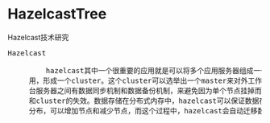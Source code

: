 # HazelcastTree
Hazelcast技术研究


<pre>
Hazelcast
 
         hazelcast其中一个很重要的应用就是可以将多个应用服务器组成一个分布式环境的应
     用，形成一个cluster。这个cluster可以选举出一个master来对外工作。而cluster中的各
     台服务器之间有数据同步机制和数据备份机制，来避免因为单个节点挂掉而导致数据丢失
     和cluster的失效。数据存储在分布式内存中，hazelcast可以保证数据在各个节点的均匀
     分布，可以增加节点和减少节点，而这个过程中，hazelcast会自动迁移数据，来保证数据的高可用
</pre>